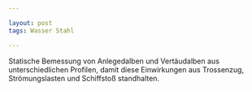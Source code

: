 ```yaml
---

layout: post
tags: Wasser Stahl

---
```


Statische Bemessung von Anlegedalben und Vertäudalben aus unterschiedlichen Profilen, damit diese Einwirkungen aus Trossenzug, Strömungslasten und Schiffstoß standhalten.

